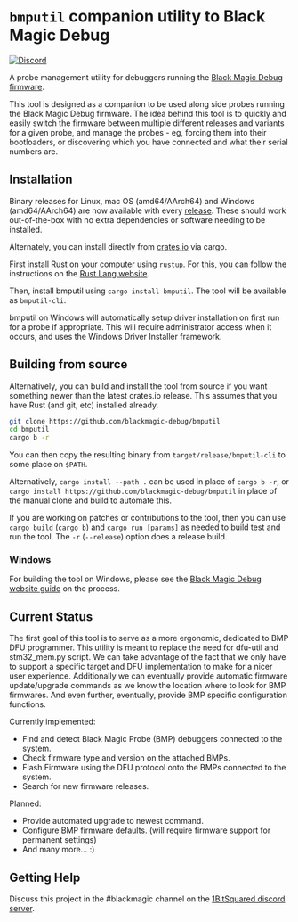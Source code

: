 # `bmputil` companion utility to Black Magic Debug

[![Discord](https://img.shields.io/discord/613131135903596547?logo=discord)](https://discord.gg/P7FYThy)

A probe management utility for debuggers running the [Black Magic Debug firmware](https://black-magic.org/).

This tool is designed as a companion to be used along side probes running the Black Magic Debug firmware.
The idea behind this tool is to quickly and easily switch the firmware between multiple different releases
and variants for a given probe, and manage the probes - eg, forcing them into their bootloaders, or discovering
which you have connected and what their serial numbers are.

## Installation

Binary releases for Linux, mac OS (amd64/AArch64) and Windows (amd64/AArch64) are now available with every
[release](https://github.com/blackmagic-debug/bmputil/releases). These should work out-of-the-box with no
extra dependencies or software needing to be installed.

Alternately, you can install directly from [crates.io](https://crates.io/crates/bmputil) via cargo.

First install Rust on your computer using `rustup`. For this, you can follow the instructions on the
[Rust Lang website](https://www.rust-lang.org/tools/install).

Then, install bmputil using `cargo install bmputil`. The tool will be available as `bmputil-cli`.

bmputil on Windows will automatically setup driver installation on first run for a probe if appropriate.
This will require administrator access when it occurs, and uses the Windows Driver Installer framework.

## Building from source

Alternatively, you can build and install the tool from source if you want something newer than the latest
crates.io release. This assumes that you have Rust (and git, etc) installed already.

```sh
git clone https://github.com/blackmagic-debug/bmputil
cd bmputil
cargo b -r
```

You can then copy the resulting binary from `target/release/bmputil-cli` to some place on `$PATH`.

Alternatively, `cargo install --path .` can be used in place of `cargo b -r`, or
`cargo install https://github.com/blackmagic-debug/bmputil` in place of the manual clone and build to automate this.

If you are working on patches or contributions to the tool, then you can use `cargo build` (`cargo b`) and
`cargo run [params]` as needed to build test and run the tool. The `-r` (`--release`) option does a release
build.

### Windows

For building the tool on Windows, please see the
[Black Magic Debug website guide](https://black-magic.org/knowledge/bmputil-on-windows.html) on the process.

## Current Status

The first goal of this tool is to serve as a more ergonomic, dedicated to BMP DFU programmer. This utility is meant to replace the need for dfu-util and stm32_mem.py script. We can take advantage of the fact that we only have to support a specific target and DFU implementation to make for a nicer user experience. Additionally we can eventually provide automatic firmware update/upgrade commands as we know the location where to look for BMP firmwares. And even further, eventually, provide BMP specific configuration functions.

Currently implemented:

* Find and detect Black Magic Probe (BMP) debuggers connected to the system.
* Check firmware type and version on the attached BMPs.
* Flash Firmware using the DFU protocol onto the BMPs connected to the system.
* Search for new firmware releases.

Planned:

* Provide automated upgrade to newest command.
* Configure BMP firmware defaults. (will require firmware support for permanent settings)
* And many more... :)

## Getting Help

Discuss this project in the #blackmagic channel on the [1BitSquared discord server](https://discord.gg/P7FYThy).
